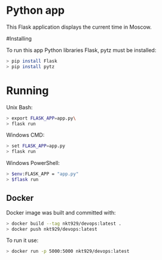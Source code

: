 # Python app

This Flask application displays the current time in Moscow. 

#Installing

To run this app Python libraries Flask, pytz must be installed:
```bash
> pip install Flask
> pip install pytz
```
# Running

Unix Bash:
```bash
> export FLASK_APP=app.py\
> flask run
```
Windows CMD:
```bash
> set FLASK_APP=app.py 
> flask run
```
Windows PowerShell:
```bash
> $env:FLASK_APP = "app.py"
> $flask run
```

## Docker
Docker image was built and committed with:
```bash
> docker build --tag nkt929/devops:latest .
> docker push nkt929/devops:latest         
```

To run it use:
```bash
> docker run -p 5000:5000 nkt929/devops:latest
```   
